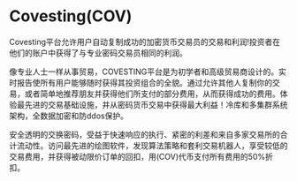 # Covesting(COV)

Covesting平台允许用户自动复制成功的加密货币交易员的交易和利润!投资者在他们的账户中获得了与专业密码交易员相同的利润。

像专业人士一样从事贸易，COVESTING平台是为初学者和高级贸易商设计的。实时报告使所有用户能够随时获得其投资组合的全貌。通过允许其他人复制你的交易，或者简单地推荐朋友并获得他们所支付的部分费用，从而获得成功的费用。体验最先进的交易基础设施，并从密码货币交易中获得最大利益！冷库和多集群系统架构，全数据加密和防ddos保护。

安全透明的交换密码，受益于快速响应的执行、紧密的利差和来自多家交易所的合计流动性。访问最先进的绘图软件，发现算法策略和套利交易机器人，享受较低的交易费用，并获得被动限价订单的回扣，用(COV)代币支付所有费用的50%折扣。
